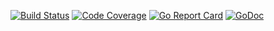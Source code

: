 [![Build Status](https://travis-ci.org/smartystreets/transports.svg?branch=master)](https://travis-ci.org/smartystreets/transports)
[![Code Coverage](https://codecov.io/gh/smartystreets/transports/branch/master/graph/badge.svg)](https://codecov.io/gh/smartystreets/transports)
[![Go Report Card](https://goreportcard.com/badge/github.com/smartystreets/transports)](https://goreportcard.com/report/github.com/smartystreets/transports)
[![GoDoc](https://godoc.org/github.com/smartystreets/transports?status.svg)](http://godoc.org/github.com/smartystreets/transports)
